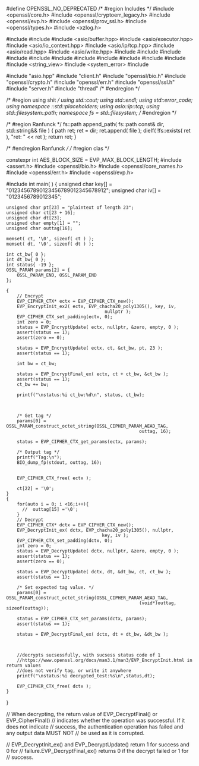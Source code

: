 
#define OPENSSL_NO_DEPRECATED
/* #region Includes */
#include <openssl/core.h>
#include <openssl/cryptoerr_legacy.h>
#include <openssl/evp.h>
#include <openssl/prov_ssl.h>
#include <openssl/types.h>
#include <xzlog.h>

#include <algorithm>
#include <array>
#include <asio/buffer.hpp>
#include <asio/executor.hpp>
#include <asio/io_context.hpp>
#include <asio/ip/tcp.hpp>
#include <asio/read.hpp>
#include <asio/write.hpp>
#include <cstddef>
#include <cstdio>
#include <cstdlib>
#include <cstring>
#include <exception>
#include <filesystem>
#include <fstream>
#include <functional>
#include <iostream>
#include <memory>
#include <string>
#include <string_view>
#include <system_error>
#include <vector>

#include "asio.hpp"
#include "client.h"
#include "openssl/bio.h"
#include "openssl/crypto.h"
#include "openssl/err.h"
#include "openssl/ssl.h"
#include "server.h"
#include "thread"
/* #endregion */

/* #region using shit */
using std::cout;
using std::endl;
using std::error_code;
using namespace ::std::placeholders;
using asio::ip::tcp;
using std::filesystem::path;
namespace fs = std::filesystem;
/* #endregion */

/* #region Ranfunck */
fs::path append_path( fs::path const& dir, std::string&& file )
{
    path ret;
    ret = dir;
    ret.append( file );
    dieIf( !fs::exists( ret ), "ret: " << ret );
    return ret;
}

/* #endregion Ranfunck */
/* #region clas */

constexpr int AES_BLOCK_SIZE = EVP_MAX_BLOCK_LENGTH;
#include <assert.h>
#include <openssl/bio.h>
#include <openssl/core_names.h>
#include <openssl/err.h>
#include <openssl/evp.h>

#include <memory>
int main( )
{
    unsigned char key[] = "01234567890123456789012345678912";
    unsigned char iv[]  = "0123456789012345";

    unsigned char pt[23] = "plaintext of length 23";
    unsigned char ct[23 + 16];
    unsigned char dt[23];
    unsigned char empty[1] = "";
    unsigned char outtag[16];

    memset( ct, '\0', sizeof( ct ) );
    memset( dt, '\0', sizeof( dt ) );

    int ct_bw{ 0 };
    int dt_bw{ 0 };
    int status{ -19 };
    OSSL_PARAM params[2] = {
        OSSL_PARAM_END, OSSL_PARAM_END
    };

    {
        // Encrypt
        EVP_CIPHER_CTX* ectx = EVP_CIPHER_CTX_new();
        EVP_EncryptInit_ex2( ectx, EVP_chacha20_poly1305(), key, iv,
                                         nullptr );
        EVP_CIPHER_CTX_set_padding(ectx, 0);
        int zero = 0;
        status = EVP_EncryptUpdate( ectx, nullptr, &zero, empty, 0 );
        assert(status == 1);
        assert(zero == 0);

        status = EVP_EncryptUpdate( ectx, ct, &ct_bw, pt, 23 );
		assert(status == 1);

        int bw = ct_bw;

        status = EVP_EncryptFinal_ex( ectx, ct + ct_bw, &ct_bw );
		assert(status == 1);
        ct_bw += bw;

        printf("\nstatus:%i ct_bw:%d\n", status, ct_bw);



        /* Get tag */
        params[0] = OSSL_PARAM_construct_octet_string(OSSL_CIPHER_PARAM_AEAD_TAG,
                                                      outtag, 16);

        status = EVP_CIPHER_CTX_get_params(ectx, params);

        /* Output tag */
        printf("Tag:\n");
        BIO_dump_fp(stdout, outtag, 16);


        EVP_CIPHER_CTX_free( ectx );

        ct[22] = '\0';
    }
    {
        for(auto i = 0; i <16;i++){
          //  outtag[15] ='\0';
        }
        // Decrypt
        EVP_CIPHER_CTX* dctx = EVP_CIPHER_CTX_new();
        EVP_DecryptInit_ex( dctx, EVP_chacha20_poly1305(), nullptr,
                                        key, iv );
        EVP_CIPHER_CTX_set_padding(dctx, 0);
        int zero = 0;
        status = EVP_DecryptUpdate( dctx, nullptr, &zero, empty, 0 );
        assert(status == 1);
        assert(zero == 0);

        status = EVP_DecryptUpdate( dctx, dt, &dt_bw, ct, ct_bw );
		assert(status == 1);

        /* Set expected tag value. */
        params[0] = OSSL_PARAM_construct_octet_string(OSSL_CIPHER_PARAM_AEAD_TAG,
                                                      (void*)outtag, sizeof(outtag));

        status = EVP_CIPHER_CTX_set_params(dctx, params);
        assert(status == 1);

        status = EVP_DecryptFinal_ex( dctx, dt + dt_bw, &dt_bw );



        //decrypts sucsessfully, with sucsess status code of 1
        //https://www.openssl.org/docs/man3.1/man3/EVP_EncryptInit.html in return values
        //does not verify tag, or write it anywhere
        printf("\nstatus:%i decrypted_test:%s\n",status,dt);

        EVP_CIPHER_CTX_free( dctx );
    }
}

// When decrypting, the return value of EVP_DecryptFinal() or EVP_CipherFinal()
// indicates whether the operation was successful. If it does not indicate
// success, the authentication operation has failed and any output data MUST NOT
// be used as it is corrupted.

// EVP_DecryptInit_ex() and EVP_DecryptUpdate() return 1 for success and 0 for
// failure.EVP_DecryptFinal_ex() returns 0 if the decrypt failed or 1 for
// success.